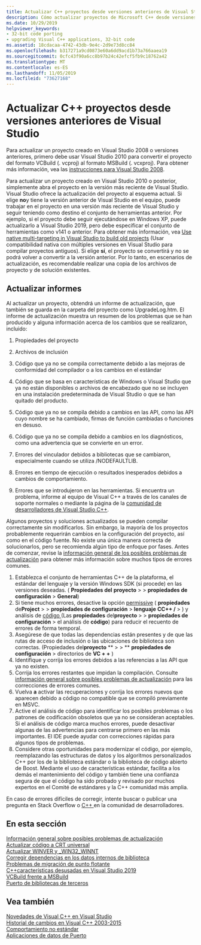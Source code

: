 ```yaml
---
title: Actualizar C++ proyectos desde versiones anteriores de Visual Studio
description: Cómo actualizar proyectos de Microsoft C++ desde versiones anteriores de Visual Studio.
ms.date: 10/29/2019
helpviewer_keywords:
- 32-bit code porting
- upgrading Visual C++ applications, 32-bit code
ms.assetid: 18cdacaa-4742-43db-9e4c-2d9e73d8cc84
ms.openlocfilehash: b317271a9cd0873e60a6dd9acd1b73a766aaea19
ms.sourcegitcommit: 0cfc43f90a6cc8b97b24c42efcf5fb9c18762a42
ms.translationtype: MT
ms.contentlocale: es-ES
ms.lasthandoff: 11/05/2019
ms.locfileid: "73627168"
---
```

# <a name="upgrade-c-projects-from-earlier-versions-of-visual-studio"></a>Actualizar C++ proyectos desde versiones anteriores de Visual Studio

Para actualizar un proyecto creado en Visual Studio 2008 o versiones anteriores, primero debe usar Visual Studio 2010 para convertir el proyecto del formato VCBuild (. vcproj) al formato MSBuild (. vcxproj). Para obtener más información, vea las [instrucciones para Visual Studio 2008](use-native-multi-targeting.md#instructions-for-visual-studio-2008).

Para actualizar un proyecto creado en Visual Studio 2010 o posterior, simplemente abra el proyecto en la versión más reciente de Visual Studio. Visual Studio ofrece la actualización del proyecto al esquema actual. Si elige **no**y tiene la versión anterior de Visual Studio en el equipo, puede trabajar en el proyecto en una versión más reciente de Visual Studio y seguir teniendo como destino el conjunto de herramientas anterior. Por ejemplo, si el proyecto debe seguir ejecutándose en Windows XP, puede actualizarlo a Visual Studio 2019, pero debe especificar el conjunto de herramientas como v141 o anterior. Para obtener más información, vea [Use native multi-targeting in Visual Studio to build old projects](use-native-multi-targeting.md) (Usar compatibilidad nativa con múltiples versiones en Visual Studio para compilar proyectos antiguos). Si elige **sí**, el proyecto se convertirá y no se podrá volver a convertir a la versión anterior. Por lo tanto, en escenarios de actualización, es recomendable realizar una copia de los archivos de proyecto y de solución existentes.

## <a name="upgrade-reports"></a>Actualizar informes

Al actualizar un proyecto, obtendrá un informe de actualización, que también se guarda en la carpeta del proyecto como UpgradeLog.htm. El informe de actualización muestra un resumen de los problemas que se han producido y alguna información acerca de los cambios que se realizaron, incluido:

1. Propiedades del proyecto

2. Archivos de inclusión

3. Código que ya no se compila correctamente debido a las mejoras de conformidad del compilador o a los cambios en el estándar

4. Código que se basa en características de Windows o Visual Studio que ya no están disponibles o archivos de encabezado que no se incluyen en una instalación predeterminada de Visual Studio o que se han quitado del producto.

5. Código que ya no se compila debido a cambios en las API, como las API cuyo nombre se ha cambiado, firmas de función cambiadas o funciones en desuso.

6. Código que ya no se compila debido a cambios en los diagnósticos, como una advertencia que se convierte en un error.

7. Errores del vinculador debidos a bibliotecas que se cambiaron, especialmente cuando se utiliza /NODEFAULTLIB.

8. Errores en tiempo de ejecución o resultados inesperados debidos a cambios de comportamiento.

9. Errores que se introdujeron en las herramientas. Si encuentra un problema, informe al equipo de Visual C++ a través de los canales de soporte normales o mediante la página de la [comunidad de desarrolladores de Visual Studio C++](https://developercommunity.visualstudio.com/spaces/62/index.html).

Algunos proyectos y soluciones actualizados se pueden compilar correctamente sin modificarlos. Sin embargo, la mayoría de los proyectos probablemente requerirán cambios en la configuración del proyecto, así como en el código fuente. No existe una única manera correcta de solucionarlos, pero se recomienda algún tipo de enfoque por fases. Antes de comenzar, revise la [información general de los posibles problemas de actualización](../porting/overview-of-potential-upgrade-issues-visual-cpp.md) para obtener más información sobre muchos tipos de errores comunes.

 1. Establezca el conjunto de herramientas C++ de la plataforma, el estándar del lenguaje y la versión Windows SDK (si procede) en las versiones deseadas. ( **Propiedades del** **proyecto** >  > **propiedades de configuración** > **General**)
 1. Si tiene muchos errores, desactive la opción [permissive](../build/reference/permissive-standards-conformance.md) ( **propiedades** de**Project** >  > **propiedades de configuración** > **lenguaje** **CC++ /**  > ) y análisis de [código ](/visualstudio/code-quality/code-analysis-for-c-cpp-overview)(Las **propiedades** del**proyecto** >  > **propiedades de configuración** > el análisis de **código**) para reducir el recuento de errores de forma temporal.
 1. Asegúrese de que todas las dependencias están presentes y de que las rutas de acceso de inclusión o las ubicaciones de biblioteca son correctas. (Propiedades del**proyecto** ** >  > ** **propiedades de configuración** > directorios de **VC + +** )
 1. Identifique y corrija los errores debidos a las referencias a las API que ya no existen.
 1. Corrija los errores restantes que impidan la compilación. Consulte [información general sobre posibles problemas de actualización](../porting/overview-of-potential-upgrade-issues-visual-cpp.md) para las correcciones de errores comunes.
 1. Vuelva **a** activar las recuperaciones y corrija los errores nuevos que aparecen debido a código no compatible que se compiló previamente en MSVC.
 1. Active el análisis de código para identificar los posibles problemas o los patrones de codificación obsoletos que ya no se consideran aceptables. Si el análisis de código marca muchos errores, puede desactivar algunas de las advertencias para centrarse primero en las más importantes. El IDE puede ayudar con correcciones rápidas para algunos tipos de problemas.
 1. Considere otras oportunidades para modernizar el código, por ejemplo, reemplazando las estructuras de datos y los algoritmos personalizados C++ por los de la biblioteca estándar o la biblioteca de código abierto de Boost. Mediante el uso de características estándar, facilita a los demás el mantenimiento del código y también tiene una confianza segura de que el código ha sido probado y revisado por muchos expertos en el Comité de estándares y la C++ comunidad más amplia.

En caso de errores difíciles de corregir, intente buscar o publicar una pregunta en Stack Overflow o [ C++ ](https://developercommunity.visualstudio.com/spaces/62/index.html)en la comunidad de desarrolladores.

## <a name="in-this-section"></a>En esta sección

[Información general sobre posibles problemas de actualización](overview-of-potential-upgrade-issues-visual-cpp.md)<br/>
[Actualizar código a CRT universal](upgrade-your-code-to-the-universal-crt.md)<br/>
[Actualizar WINVER y _WIN32_WINNT](modifying-winver-and-win32-winnt.md)<br/>
[Corregir dependencias en los datos internos de biblioteca](fix-your-dependencies-on-library-internals.md)<br/>
[Problemas de migración de punto flotante](floating-point-migration-issues.md)<br/>
[C++características desusadas en Visual Studio 2019](features-deprecated-in-visual-studio.md)<br/>
[VCBuild frente a MSBuild](build-system-changes.md)<br/>
[Puerto de bibliotecas de terceros](porting-third-party-libraries.md)<br/>

## <a name="see-also"></a>Vea también

[Novedades de Visual C++ en Visual Studio](../overview/what-s-new-for-visual-cpp-in-visual-studio.md)<br/>
[Historial de cambios en Visual C++ 2003-2015](../porting/visual-cpp-change-history-2003-2015.md)<br/>
[Comportamiento no estándar](../cpp/nonstandard-behavior.md)<br/>
[Aplicaciones de datos de Puerto](../data/data-access-programming-mfc-atl.md)<br/>
